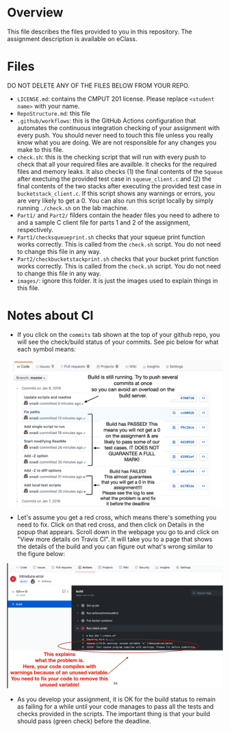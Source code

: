 # Overview

This file describes the files provided to you in this repository. The assignment description is available on eClass.

# Files

DO NOT DELETE ANY OF THE FILES BELOW FROM YOUR REPO.


* `LICENSE.md`: contains the CMPUT 201 license. Please replace `<student name>` with your name.
* `RepoStructure.md`: this file
* `.github/workflows`: this is the GitHub Actions configuration that automates the continuous integration checking of your assignment with every push. You should never need to touch this file unless you really know what you are doing. We are not responsible for any changes you make to this file.
* `check.sh`: this is the checking script that will run with every push to check that all your required files are availble. It checks for the required files and memory leaks. It also checks (1) the final contents of the `Squeue` after exectuing the provided test case in `squeue_client.c` and (2) the final contents of the two stacks after executing the provided test case in `bucketstack_client.c`. If this script shows any warnings or errors, you are very likely to get a 0. You can also run this script locally by simply running `./check.sh` on the lab machine.
* `Part1/` and `Part2/` filders contain the header files you need to adhere to and a sample C client file for parts 1 and 2 of the assignment, respectively.
* `Part1/checksqueueprint.sh` checks that your squeue print function works correctly. This is called from the `check.sh` script. You do not need to change this file in any way.
* `Part2/checkbucketstackprint.sh` checks that your bucket print function works correctly. This is called from the `check.sh` script.  You do not need to change this file in any way.
* `images/`: ignore this folder. It is just the images used to explain things in this file.

# Notes about CI

* If you click on the `commits` tab shown at the top of your github repo, you will see the check/build status of your commits. See pic below for what each symbol means:

![Build Status](images/TravisCIStatus.png)

* Let's assume you get a red cross, which means there's something you need to fix. Click on that red cross, and then click on Details in the popup that appears. Scroll down in the webpage you go to and click on "View more details on Travis CI". It will take you to a page that shows the details of the build and you can figure out what's wrong similar to the figure below:

![Build Error](images/CheckFailure.png)

* As you develop your assignment, it is OK for the build status to remain as failing for a while until your code manages to pass all the tests and checks provided in the scripts. The important thing is that your build should pass (green check) before the deadline.
